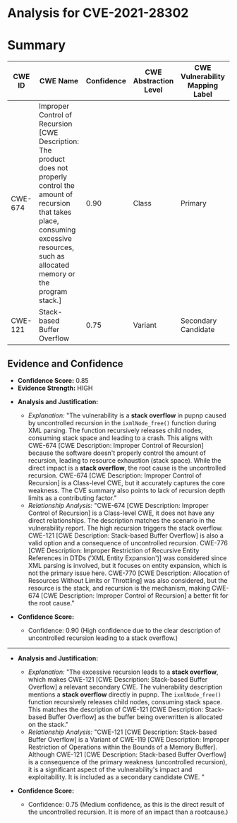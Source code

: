 # Analysis for CVE-2021-28302

# Summary
| CWE ID | CWE Name | Confidence | CWE Abstraction Level | CWE Vulnerability Mapping Label | CWE-Vulnerability Mapping Notes |
|---|---|---|---|---|---|
| CWE-674 | Improper Control of Recursion [CWE Description: The product does not properly control the amount of recursion that takes place, consuming excessive resources, such as allocated memory or the program stack.] | 0.90 | Class | Primary | Allowed-with-Review |
| CWE-121 | Stack-based Buffer Overflow | 0.75 | Variant | Secondary Candidate | Allowed |

## Evidence and Confidence

*   **Confidence Score:** 0.85
*   **Evidence Strength:** HIGH

- **Analysis and Justification:**
  - *Explanation:* "The vulnerability is a **stack overflow** in pupnp caused by uncontrolled recursion in the `ixmlNode_free()` function during XML parsing. The function recursively releases child nodes, consuming stack space and leading to a crash. This aligns with CWE-674 [CWE Description: Improper Control of Recursion] because the software doesn't properly control the amount of recursion, leading to resource exhaustion (stack space). While the direct impact is a **stack overflow**, the root cause is the uncontrolled recursion. CWE-674 [CWE Description: Improper Control of Recursion] is a Class-level CWE, but it accurately captures the core weakness. The CVE summary also points to lack of recursion depth limits as a contributing factor."
  - *Relationship Analysis:* "CWE-674 [CWE Description: Improper Control of Recursion] is a Class-level CWE, it does not have any direct relationships. The description matches the scenario in the vulnerability report. The high recursion triggers the stack overflow. CWE-121 [CWE Description: Stack-based Buffer Overflow] is also a valid option and a consequence of uncontrolled recursion. CWE-776 [CWE Description: Improper Restriction of Recursive Entity References in DTDs ('XML Entity Expansion')] was considered since XML parsing is involved, but it focuses on entity expansion, which is not the primary issue here. CWE-770 [CWE Description: Allocation of Resources Without Limits or Throttling] was also considered, but the resource is the stack, and recursion is the mechanism, making CWE-674 [CWE Description: Improper Control of Recursion] a better fit for the root cause."

- **Confidence Score:**
  - Confidence: 0.90 (High confidence due to the clear description of uncontrolled recursion leading to a stack overflow.)

---
- **Analysis and Justification:**
  - *Explanation:* "The excessive recursion leads to a **stack overflow**, which makes CWE-121 [CWE Description: Stack-based Buffer Overflow] a relevant secondary CWE. The vulnerability description mentions a **stack overflow** directly in pupnp. The `ixmlNode_free()` function recursively releases child nodes, consuming stack space. This matches the description of CWE-121 [CWE Description: Stack-based Buffer Overflow] as the buffer being overwritten is allocated on the stack."
  - *Relationship Analysis:* "CWE-121 [CWE Description: Stack-based Buffer Overflow] is a Variant of CWE-119 [CWE Description: Improper Restriction of Operations within the Bounds of a Memory Buffer]. Although CWE-121 [CWE Description: Stack-based Buffer Overflow] is a consequence of the primary weakness (uncontrolled recursion), it is a significant aspect of the vulnerability's impact and exploitability. It is included as a secondary candidate CWE. "

- **Confidence Score:**
  - Confidence: 0.75 (Medium confidence, as this is the direct result of the uncontrolled recursion. It is more of an impact than a rootcause.)
